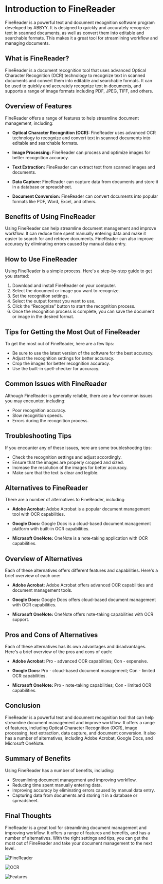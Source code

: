 

# **Introduction to FineReader**

FineReader is a powerful text and document recognition software program developed by ABBYY. It is designed to quickly and accurately recognize text in scanned documents, as well as convert them into editable and searchable formats. This makes it a great tool for streamlining workflow and managing documents.

## **What is FineReader?**

FineReader is a document recognition tool that uses advanced Optical Character Recognition (OCR) technology to recognize text in scanned documents and convert them into editable and searchable formats. It can be used to quickly and accurately recognize text in documents, and supports a range of image formats including PDF, JPEG, TIFF, and others.

## **Overview of Features**

FineReader offers a range of features to help streamline document management, including:

* **Optical Character Recognition (OCR):** FineReader uses advanced OCR technology to recognize and convert text in scanned documents into editable and searchable formats.

* **Image Processing:** FineReader can process and optimize images for better recognition accuracy.

* **Text Extraction:** FineReader can extract text from scanned images and documents.

* **Data Capture:** FineReader can capture data from documents and store it in a database or spreadsheet.

* **Document Conversion:** FineReader can convert documents into popular formats like PDF, Word, Excel, and others.

## **Benefits of Using FineReader**

Using FineReader can help streamline document management and improve workflow. It can reduce time spent manually entering data and make it easier to search for and retrieve documents. FineReader can also improve accuracy by eliminating errors caused by manual data entry.

## **How to Use FineReader**

Using FineReader is a simple process. Here's a step-by-step guide to get you started:

1. Download and install FineReader on your computer.
2. Select the document or image you want to recognize.
3. Set the recognition settings.
4. Select the output format you want to use.
5. Click the “Recognize” button to start the recognition process.
6. Once the recognition process is complete, you can save the document or image in the desired format.

## **Tips for Getting the Most Out of FineReader**

To get the most out of FineReader, here are a few tips:

* Be sure to use the latest version of the software for the best accuracy.
* Adjust the recognition settings for better accuracy.
* Crop the images for better recognition accuracy.
* Use the built-in spell-checker for accuracy.

## **Common Issues with FineReader**

Although FineReader is generally reliable, there are a few common issues you may encounter, including:

* Poor recognition accuracy.
* Slow recognition speeds.
* Errors during the recognition process.

## **Troubleshooting Tips**

If you encounter any of these issues, here are some troubleshooting tips:

* Check the recognition settings and adjust accordingly.
* Ensure that the images are properly cropped and sized.
* Increase the resolution of the images for better accuracy.
* Make sure that the text is clear and legible.

## **Alternatives to FineReader**

There are a number of alternatives to FineReader, including:

* **Adobe Acrobat:** Adobe Acrobat is a popular document management tool with OCR capabilities.

* **Google Docs:** Google Docs is a cloud-based document management platform with built-in OCR capabilities.

* **Microsoft OneNote:** OneNote is a note-taking application with OCR capabilities.

## **Overview of Alternatives**

Each of these alternatives offers different features and capabilities. Here's a brief overview of each one:

* **Adobe Acrobat:** Adobe Acrobat offers advanced OCR capabilities and document management tools.

* **Google Docs:** Google Docs offers cloud-based document management with OCR capabilities.

* **Microsoft OneNote:** OneNote offers note-taking capabilities with OCR support.

## **Pros and Cons of Alternatives**

Each of these alternatives has its own advantages and disadvantages. Here's a brief overview of the pros and cons of each:

* **Adobe Acrobat:** Pro - advanced OCR capabilities; Con - expensive.

* **Google Docs:** Pro - cloud-based document management; Con - limited OCR capabilities.

* **Microsoft OneNote:** Pro - note-taking capabilities; Con - limited OCR capabilities.

## **Conclusion**

FineReader is a powerful text and document recognition tool that can help streamline document management and improve workflow. It offers a range of features, including Optical Character Recognition (OCR), image processing, text extraction, data capture, and document conversion. It also has a number of alternatives, including Adobe Acrobat, Google Docs, and Microsoft OneNote.

## **Summary of Benefits**

Using FineReader has a number of benefits, including:

* Streamlining document management and improving workflow.
* Reducing time spent manually entering data.
* Improving accuracy by eliminating errors caused by manual data entry.
* Capturing data from documents and storing it in a database or spreadsheet.

## **Final Thoughts**

FineReader is a great tool for streamlining document management and improving workflow. It offers a range of features and benefits, and has a number of alternatives. With the right settings and tips, you can get the most out of FineReader and take your document management to the next level. 

![FineReader](https://www.abbyy.com/content/dam/ABBYY/images/websites/ABBYY_FineReader/FineReader_Main_2x.jpg)

![OCR](https://www.abbyy.com/content/dam/ABBYY/images/websites/ABBYY_FineReader/FineReader_OCR_2x.jpg)

![Features](https://www.abbyy.com/content/dam/ABBYY/images/websites/ABBYY_FineReader/FineReader_Features_2x.jpg)